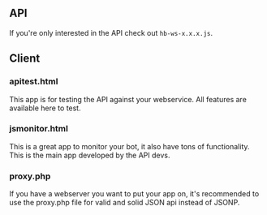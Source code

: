 ## API

If you're only interested in the API check out `hb-ws-x.x.x.js`. 


## Client


### apitest.html

This app is for testing the API against your webservice. All features are available here to test.


### jsmonitor.html 

This is a great app to monitor your bot, it also have tons of functionality. This is the main app developed by the API devs.



### proxy.php

If you have a webserver you want to put your app on, it's recommended to use the proxy.php file for valid and solid JSON api instead of JSONP.